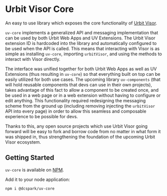 # Urbit Visor Core

An easy to use library which exposes the core functionality of [Urbit Visor](https://urbitvisor.com). 

`uv-core` implements a generalized API and messaging implementation that can be used by both Urbit Web Apps and UV Extensions. The Urbit Visor extension ID is hardcoded into the library and automatically configured to be used when the API is called. This means that interacting with Visor is as simple as installing `uv-core`, importing `urbitVisor`, and using the methods to interact with Visor directly.

The interface was unified together for both Urbit Web Apps as well as UV Extensions (thus resulting in `uv-core`) so that everything built on top can be easily utilized for both use cases. The upcoming library `uv-components` (that will hold reusable components that devs can use in their own projects), takes advantage of this fact to allow a component to be created once, and be used in a web page or in a web extension without having to configure or edit anything. This functionality required redesigning the messaging scheme from the ground up (including removing injecting the `urbitVisor` API into every page) in order to allow this seamless and composable experience to be possible for devs.

Thanks to this, any open source projects which use Urbit Visor going forward will be easy to fork and borrow code from no matter in what form it was shipped in, thus strengthening the foundation of the upcoming Urbit Visor ecosystem.

## Getting Started

`uv-core` is available on [NPM](https://www.npmjs.com/package/@dcspark/uv-core).

Add it to your node application:
```bash
npm i @dcspark/uv-core
```
